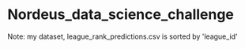 # Nordeus_data_science_challenge

Note: my dataset, league_rank_predictions.csv is sorted by 'league_id'
